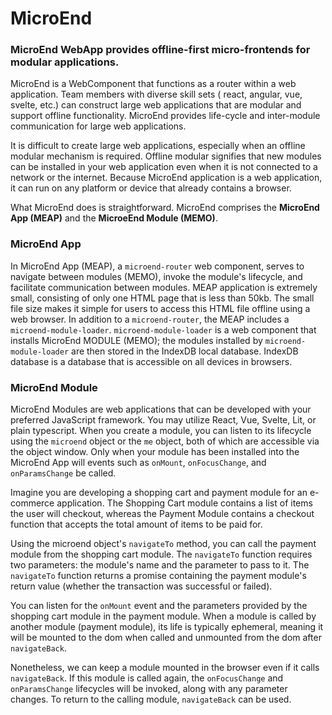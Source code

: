# MicroEnd

### MicroEnd WebApp provides offline-first micro-frontends for modular applications.

MicroEnd is a WebComponent that functions as a router within a web application. Team members with diverse skill sets (
react, angular, vue, svelte, etc.) can construct large web applications that are modular and support offline
functionality. MicroEnd provides life-cycle and inter-module communication for large web applications.

It is difficult to create large web applications, especially when an offline modular mechanism is required. Offline
modular signifies that new modules can be installed in your web application even when it is not connected to a network
or the internet. Because MicroEnd application is a web application, it can run on any platform or device that already
contains a browser.

What MicroEnd does is straightforward.
MicroEnd comprises the **MicroEnd App (MEAP)** and the **MicroeEnd Module (MEMO)**.

### MicroEnd App

In MicroEnd App (MEAP), a `microend-router` web component, serves to navigate between modules (MEMO), invoke the
module's lifecycle, and facilitate communication between modules. MEAP application is extremely small, consisting of
only one HTML page that is less than 50kb.
The small file size makes it simple for users to access this HTML file offline using a web browser.
In addition to a `microend-router`, the MEAP includes a `microend-module-loader`. `microend-module-loader` is a web
component that installs MicroEnd MODULE (MEMO); the modules installed by `microend-module-loader` are then stored in the
IndexDB local database. IndexDB database is a database that is accessible on all devices in browsers.

### MicroEnd Module

MicroEnd Modules are web applications that can be developed with your preferred JavaScript framework. You may utilize
React, Vue, Svelte, Lit, or plain typescript. When you create a module, you can listen to its lifecycle using
the `microend` object or the `me` object, both of which are accessible via the object window. Only when your module has
been installed into the MicroEnd App will events such as `onMount`, `onFocusChange`, and `onParamsChange` be called.

Imagine you are developing a shopping cart and payment module for an e-commerce application. The Shopping Cart module
contains a list of items the user will checkout, whereas the Payment Module contains a checkout function that accepts
the total amount of items to be paid for.

Using the microend object's `navigateTo` method, you can call the payment module from the shopping cart module.
The `navigateTo` function requires two parameters: the module's name and the parameter to pass to it.
The `navigateTo` function returns a promise containing the payment module's return value (whether the transaction was
successful or failed).

You can listen for the `onMount` event and the parameters provided by the shopping cart module in the payment module.
When a module is called by another module (payment module), its life is typically ephemeral, meaning it will be mounted
to the dom when called and unmounted from the dom after `navigateBack`.

Nonetheless, we can keep a module mounted in the browser even if it calls `navigateBack`. If this module is called
again, the `onFocusChange` and `onParamsChange` lifecycles will be invoked, along with any parameter changes. To return
to the calling module, `navigateBack` can be used.